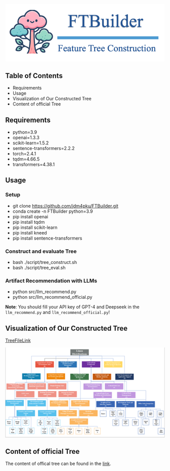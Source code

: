 ![# FTBuilder](assets/logo.png)

## Table of Contents

- Requirements
- Usage
- Visualization of Our Constructed Tree
- Content of official Tree

## Requirements
* python=3.9
* openai=1.3.3
* scikit-learn=1.5.2
* sentence-transformers=2.2.2
* torch=2.4.1
* tqdm=4.66.5
* transformers=4.38.1

## Usage

### Setup
* git clone https://github.com/jdm4pku/FTBuilder.git
* conda create -n FTBuilder python=3.9
* pip install openai
* pip install tqdm
* pip install scikit-learn
* pip install kneed
* pip install sentence-transformers

### Construct and evaluate Tree
* bash ./script/tree_construct.sh
* bash ./script/tree_eval.sh

### Artifact Recommendation with LLMs
* python src/llm_recommend.py
* python src/llm_recommend_official.py

**Note**: You should fill your API key of GPT-4 and Deepseek in the `llm_recommend.py` and `llm_recommend_official.py`!

## Visualization of Our Constructed Tree
[TreeFileLink](https://github.com/jdm4pku/FTBuilder/blob/main/assets/our_tree.pdf)

![# OurTree](assets/our_tree.png)

## Content of official Tree

The content of offical tree can be found in the [link](https://rpmfind.net/linux/RPM/Groups.html).

